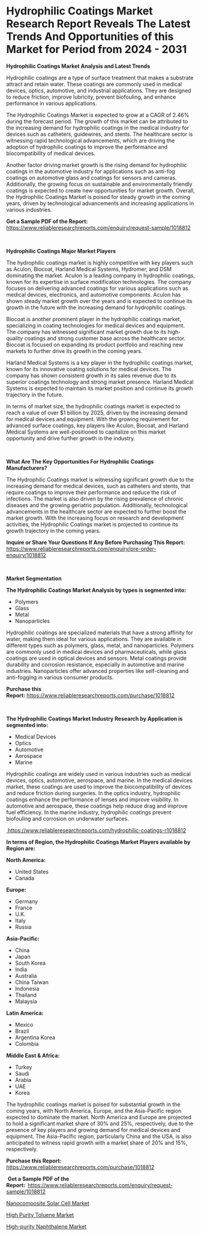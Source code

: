 <p><h1>Hydrophilic Coatings Market Research Report Reveals The Latest Trends And Opportunities of this Market for Period from 2024 - 2031</h1></p><p><strong>Hydrophilic Coatings Market Analysis and Latest Trends</strong></p>
<p><p>Hydrophilic coatings are a type of surface treatment that makes a substrate attract and retain water. These coatings are commonly used in medical devices, optics, automotive, and industrial applications. They are designed to reduce friction, improve lubricity, prevent biofouling, and enhance performance in various applications.</p><p>The Hydrophilic Coatings Market is expected to grow at a CAGR of 2.46% during the forecast period. The growth of this market can be attributed to the increasing demand for hydrophilic coatings in the medical industry for devices such as catheters, guidewires, and stents. The healthcare sector is witnessing rapid technological advancements, which are driving the adoption of hydrophilic coatings to improve the performance and biocompatibility of medical devices.</p><p>Another factor driving market growth is the rising demand for hydrophilic coatings in the automotive industry for applications such as anti-fog coatings on automotive glass and coatings for sensors and cameras. Additionally, the growing focus on sustainable and environmentally friendly coatings is expected to create new opportunities for market growth. Overall, the Hydrophilic Coatings Market is poised for steady growth in the coming years, driven by technological advancements and increasing applications in various industries.</p></p>
<p><strong>Get a Sample PDF of the Report:&nbsp;</strong> <a href="https://www.reliableresearchreports.com/enquiry/request-sample/1018812">https://www.reliableresearchreports.com/enquiry/request-sample/1018812</a></p>
<p>&nbsp;</p>
<p><strong>Hydrophilic Coatings Major Market Players</strong></p>
<p><p>The hydrophilic coatings market is highly competitive with key players such as Aculon, Biocoat, Harland Medical Systems, Hydromer, and DSM dominating the market. Aculon is a leading company in hydrophilic coatings, known for its expertise in surface modification technologies. The company focuses on delivering advanced coatings for various applications such as medical devices, electronics, and automotive components. Aculon has shown steady market growth over the years and is expected to continue its growth in the future with the increasing demand for hydrophilic coatings.</p><p>Biocoat is another prominent player in the hydrophilic coatings market, specializing in coating technologies for medical devices and equipment. The company has witnessed significant market growth due to its high-quality coatings and strong customer base across the healthcare sector. Biocoat is focused on expanding its product portfolio and reaching new markets to further drive its growth in the coming years.</p><p>Harland Medical Systems is a key player in the hydrophilic coatings market, known for its innovative coating solutions for medical devices. The company has shown consistent growth in its sales revenue due to its superior coatings technology and strong market presence. Harland Medical Systems is expected to maintain its market position and continue its growth trajectory in the future.</p><p>In terms of market size, the hydrophilic coatings market is expected to reach a value of over $1 billion by 2025, driven by the increasing demand for medical devices and equipment. With the growing requirement for advanced surface coatings, key players like Aculon, Biocoat, and Harland Medical Systems are well-positioned to capitalize on this market opportunity and drive further growth in the industry.</p></p>
<p>&nbsp;</p>
<p><strong>What Are The Key Opportunities For Hydrophilic Coatings Manufacturers?</strong></p>
<p><p>The Hydrophilic Coatings market is witnessing significant growth due to the increasing demand for medical devices, such as catheters and stents, that require coatings to improve their performance and reduce the risk of infections. The market is also driven by the rising prevalence of chronic diseases and the growing geriatric population. Additionally, technological advancements in the healthcare sector are expected to further boost the market growth. With the increasing focus on research and development activities, the Hydrophilic Coatings market is projected to continue its growth trajectory in the coming years.</p></p>
<p><strong>Inquire or Share Your Questions If Any Before Purchasing This Report:</strong> <a href="https://www.reliableresearchreports.com/enquiry/pre-order-enquiry/1018812">https://www.reliableresearchreports.com/enquiry/pre-order-enquiry/1018812</a></p>
<p>&nbsp;</p>
<p><strong>Market Segmentation</strong></p>
<p><strong>The Hydrophilic Coatings Market Analysis by types is segmented into:</strong></p>
<p><ul><li>Polymers</li><li>Glass</li><li>Metal</li><li>Nanoparticles</li></ul></p>
<p><p>Hydrophilic coatings are specialized materials that have a strong affinity for water, making them ideal for various applications. They are available in different types such as polymers, glass, metal, and nanoparticles. Polymers are commonly used in medical devices and pharmaceuticals, while glass coatings are used in optical devices and sensors. Metal coatings provide durability and corrosion resistance, especially in automotive and marine industries. Nanoparticles offer advanced properties like self-cleaning and anti-fogging in various consumer products.</p></p>
<p><strong>Purchase this Report:&nbsp;</strong><a href="https://www.reliableresearchreports.com/purchase/1018812">https://www.reliableresearchreports.com/purchase/1018812</a></p>
<p>&nbsp;</p>
<p><strong>The Hydrophilic Coatings Market Industry Research by Application is segmented into:</strong></p>
<p><ul><li>Medical Devices</li><li>Optics</li><li>Automotive</li><li>Aerospace</li><li>Marine</li></ul></p>
<p><p>Hydrophilic coatings are widely used in various industries such as medical devices, optics, automotive, aerospace, and marine. In the medical devices market, these coatings are used to improve the biocompatibility of devices and reduce friction during surgeries. In the optics industry, hydrophilic coatings enhance the performance of lenses and improve visibility. In automotive and aerospace, these coatings help reduce drag and improve fuel efficiency. In the marine industry, hydrophilic coatings prevent biofouling and corrosion on underwater surfaces.</p></p>
<p><a href="https://www.reliableresearchreports.com/hydrophilic-coatings-r1018812">&nbsp;https://www.reliableresearchreports.com/hydrophilic-coatings-r1018812</a></p>
<p><strong>In terms of Region, the Hydrophilic Coatings Market Players available by Region are:</strong></p>
<p>
    <p> <strong> North America: </strong>
        <ul>
            <li>United States</li>
            <li>Canada</li>
        </ul>
        </p> 
    <p> <strong> Europe: </strong>
        <ul>
            <li>Germany</li>
            <li>France</li>
            <li>U.K.</li>
            <li>Italy</li>
            <li>Russia</li>
        </ul>
        </p> 
    <p> <strong> Asia-Pacific: </strong>
        <ul>
            <li>China</li>
            <li>Japan</li>
            <li>South Korea</li>
            <li>India</li>
            <li>Australia</li>
            <li>China Taiwan</li>
            <li>Indonesia</li>
            <li>Thailand</li>
            <li>Malaysia</li>
        </ul>
        </p> 
    <p> <strong> Latin America: </strong>
        <ul>
            <li>Mexico</li>
            <li>Brazil</li>
            <li>Argentina Korea</li>
            <li>Colombia</li>
        </ul>
        </p> 
    <p> <strong> Middle East & Africa: </strong>
        <ul>
            <li>Turkey</li>
            <li>Saudi</li>
            <li>Arabia</li>
            <li>UAE</li>
            <li>Korea</li>
        </ul>
    </p>
    </p>
<p><p>The hydrophilic coatings market is poised for substantial growth in the coming years, with North America, Europe, and the Asia-Pacific region expected to dominate the market. North America and Europe are projected to hold a significant market share of 30% and 25%, respectively, due to the presence of key players and growing demand for medical devices and equipment. The Asia-Pacific region, particularly China and the USA, is also anticipated to witness rapid growth with a market share of 20% and 15%, respectively.</p></p>
<p><strong>Purchase this Report: </strong><a href="https://www.reliableresearchreports.com/purchase/1018812">https://www.reliableresearchreports.com/purchase/1018812</a></p>
<p>&nbsp;<strong>Get a Sample PDF of the Report:&nbsp;&nbsp;</strong><a href="https://www.reliableresearchreports.com/enquiry/request-sample/1018812">https://www.reliableresearchreports.com/enquiry/request-sample/1018812</a></p>
<p><strong></strong></p>
<p><p><a href="https://github.com/gdfhhhj/Market-Research-Report-List-5/blob/main/nanocomposite-solar-cell-market.md">Nanocomposite Solar Cell Market</a></p><p><a href="https://github.com/nathandecarvalho/Market-Research-Report-List-4/blob/main/high-purity-toluene-market.md">High Purity Toluene Market</a></p><p><a href="https://github.com/julyju69/Market-Research-Report-List-4/blob/main/high-purity-naphthalene-market.md">High-purity Naphthalene Market</a></p></p>